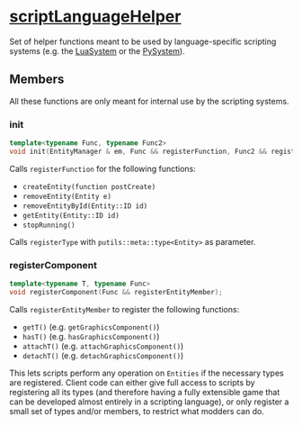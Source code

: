 # [scriptLanguageHelper](scriptLanguageHelper.hpp)

Set of helper functions meant to be used by language-specific scripting systems (e.g. the [LuaSystem](LuaSystem.md) or the [PySystem](PySystem.md)).

## Members

All these functions are only meant for internal use by the scripting systems.

### init

```cpp
template<typename Func, typename Func2>
void init(EntityManager & em, Func && registerFunction, Func2 && registerType);
```

Calls `registerFunction` for the following functions:

* `createEntity(function postCreate)`
* `removeEntity(Entity e)`
* `removeEntityById(Entity::ID id)`
* `getEntity(Entity::ID id)`
* `stopRunning()`

Calls `registerType` with `putils::meta::type<Entity>` as parameter.

### registerComponent

```cpp
template<typename T, typename Func>
void registerComponent(Func && registerEntityMember);
```

Calls `registerEntityMember` to register the following functions:

* `getT()` (e.g. `getGraphicsComponent()`)
* `hasT()` (e.g. `hasGraphicsComponent()`)
* `attachT()` (e.g. `attachGraphicsComponent()`)
* `detachT()` (e.g. `detachGraphicsComponent()`)

This lets scripts perform any operation on `Entities` if the necessary types are registered. Client code can either give full access to scripts by registering all its types (and therefore having a fully extensible game that can be developed almost entirely in a scripting language), or only register a small set of types and/or members, to restrict what modders can do.
